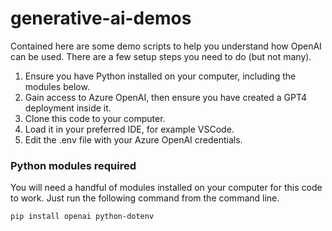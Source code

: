 # generative-ai-demos

Contained here are some demo scripts to help you understand how OpenAI can be used. There are a few setup steps you need to do (but not many).


1. Ensure you have Python installed on your computer, including the modules below.
2. Gain access to Azure OpenAI, then ensure you have created a GPT4 deployment inside it.
3. Clone this code to your computer.
4. Load it in your preferred IDE, for example VSCode.
5. Edit the .env file with your Azure OpenAI credentials.



### Python modules required
You will need a handful of modules installed on your computer for this code to work. Just run the following command from the command line.

    pip install openai python-dotenv